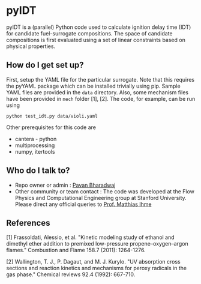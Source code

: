 # pyIDT #

pyIDT is a (parallel) Python code used to calculate ignition delay time (IDT) for candidate fuel-surrogate compositions. The space of candidate compositions is first evaluated using a set of linear constraints based on physical properties.

## How do I get set up? ##

First, setup the YAML file for the particular surrogate. Note that this requires the pyYAML package which can be installed trivially using pip. Sample YAML files are provided in the `data` directory. Also, some mechanism files have been provided in `mech` folder [1], [2]. The code, for example, can be run using

```
python test_idt.py data/violi.yaml
```

Other prerequisites for this code are 

* cantera - python
* multiprocessing
* numpy, itertools

## Who do I talk to? ##

* Repo owner or admin : [Pavan Bharadwaj](https://github.com/gpavanb)
* Other community or team contact : The code was developed at the Flow Physics and Computational Engineering group at Stanford University. Please direct any official queries to [Prof. Matthias Ihme](mailto:mihme@stanford.edu)

## References ##

[1] Frassoldati, Alessio, et al. "Kinetic modeling study of ethanol and dimethyl ether addition to premixed low-pressure propene–oxygen–argon flames." Combustion and Flame 158.7 (2011): 1264-1276.

[2] Wallington, T. J., P. Dagaut, and M. J. Kurylo. "UV absorption cross sections and reaction kinetics and mechanisms for peroxy radicals in the gas phase." Chemical reviews 92.4 (1992): 667-710.
